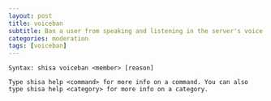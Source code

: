 ```yaml
---
layout: post
title: voiceban
subtitle: Ban a user from speaking and listening in the server's voice channels.
categories: moderation
tags: [voiceban]
---
```


`Syntax: shisa voiceban <member> [reason]`

```
Type shisa help <command> for more info on a command. You can also type shisa help <category> for more info on a category.
```